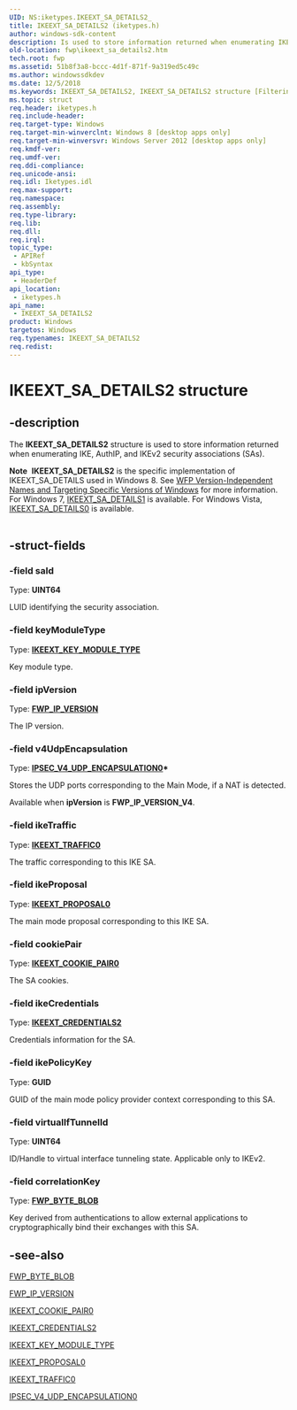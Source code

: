 ```yaml
---
UID: NS:iketypes.IKEEXT_SA_DETAILS2_
title: IKEEXT_SA_DETAILS2 (iketypes.h)
author: windows-sdk-content
description: Is used to store information returned when enumerating IKE, AuthIP, and IKEv2 security associations (SAs).
old-location: fwp\ikeext_sa_details2.htm
tech.root: fwp
ms.assetid: 51b8f3a8-bccc-4d1f-871f-9a319ed5c49c
ms.author: windowssdkdev
ms.date: 12/5/2018
ms.keywords: IKEEXT_SA_DETAILS2, IKEEXT_SA_DETAILS2 structure [Filtering], fwp.ikeext_sa_details2, iketypes/IKEEXT_SA_DETAILS2
ms.topic: struct
req.header: iketypes.h
req.include-header: 
req.target-type: Windows
req.target-min-winverclnt: Windows 8 [desktop apps only]
req.target-min-winversvr: Windows Server 2012 [desktop apps only]
req.kmdf-ver: 
req.umdf-ver: 
req.ddi-compliance: 
req.unicode-ansi: 
req.idl: Iketypes.idl
req.max-support: 
req.namespace: 
req.assembly: 
req.type-library: 
req.lib: 
req.dll: 
req.irql: 
topic_type:
 - APIRef
 - kbSyntax
api_type:
 - HeaderDef
api_location:
 - iketypes.h
api_name:
 - IKEEXT_SA_DETAILS2
product: Windows
targetos: Windows
req.typenames: IKEEXT_SA_DETAILS2
req.redist: 
---
```


# IKEEXT_SA_DETAILS2 structure


## -description


The <b>IKEEXT_SA_DETAILS2</b> structure is used to store information returned when enumerating IKE, AuthIP, and IKEv2 security associations (SAs).
<div class="alert"><b>Note</b>  <b>IKEEXT_SA_DETAILS2</b> is the specific implementation of IKEEXT_SA_DETAILS used in Windows 8. See <a href="https://msdn.microsoft.com/FBDF53E5-F7DE-4DEB-AC18-6D2BB59FE670">WFP Version-Independent Names and Targeting Specific Versions of Windows</a> for more information. For Windows 7, <a href="https://msdn.microsoft.com/b4b8767b-399a-49f0-91fd-59c2206742de">IKEEXT_SA_DETAILS1</a> is available. For Windows Vista, <a href="https://msdn.microsoft.com/63d33420-9ae5-4b82-a5f9-469cc5652d59">IKEEXT_SA_DETAILS0</a>  is available.</div><div> </div>

## -struct-fields




### -field saId

Type: <b>UINT64</b>

LUID identifying the security association.


### -field keyModuleType

Type: <b><a href="https://msdn.microsoft.com/a9268b07-343a-4a51-bc70-3e624facf617">IKEEXT_KEY_MODULE_TYPE</a></b>

Key module type. 


### -field ipVersion

Type: <b><a href="https://msdn.microsoft.com/1712b83c-f32d-4981-9950-ab870a376182">FWP_IP_VERSION</a></b>

 The IP version.


### -field v4UdpEncapsulation

Type: <b><a href="https://msdn.microsoft.com/69cddec0-7311-4833-8b24-293ad714054e">IPSEC_V4_UDP_ENCAPSULATION0</a>*</b>

Stores the UDP ports corresponding to the 
   Main Mode, if a NAT is detected.

Available when <b>ipVersion</b> is <b>FWP_IP_VERSION_V4</b>. 


### -field ikeTraffic

Type: <b><a href="https://msdn.microsoft.com/99cb3774-7afd-44fd-9c3e-e2d913aaeecb">IKEEXT_TRAFFIC0</a></b>

The traffic corresponding to this IKE SA.


### -field ikeProposal

Type: <b><a href="https://msdn.microsoft.com/59568ef7-12bd-407a-a8ee-9bf261f49883">IKEEXT_PROPOSAL0</a></b>

The main mode proposal corresponding to this IKE SA.


### -field cookiePair

Type: <b><a href="https://msdn.microsoft.com/c752545b-1880-40ac-871e-e36d4b81668f">IKEEXT_COOKIE_PAIR0</a></b>

The SA cookies.


### -field ikeCredentials

Type: <b><a href="https://msdn.microsoft.com/4099b6e7-0b3b-40ea-821c-3ff28a6f788f">IKEEXT_CREDENTIALS2</a></b>

Credentials information for the SA.


### -field ikePolicyKey

Type: <b>GUID</b>

GUID of the main mode policy provider context corresponding to this SA.


### -field virtualIfTunnelId

Type: <b>UINT64</b>

ID/Handle to virtual interface tunneling state. Applicable only to IKEv2.


### -field correlationKey

Type: <b><a href="https://msdn.microsoft.com/85f360bf-5ee4-4980-b4ce-15ff310d8fbe">FWP_BYTE_BLOB</a></b>

Key derived from authentications to allow external applications to cryptographically bind
   their exchanges with this SA.


## -see-also




<a href="https://msdn.microsoft.com/85f360bf-5ee4-4980-b4ce-15ff310d8fbe">FWP_BYTE_BLOB</a>



<a href="https://msdn.microsoft.com/1712b83c-f32d-4981-9950-ab870a376182">FWP_IP_VERSION</a>



<a href="https://msdn.microsoft.com/c752545b-1880-40ac-871e-e36d4b81668f">IKEEXT_COOKIE_PAIR0</a>



<a href="https://msdn.microsoft.com/4099b6e7-0b3b-40ea-821c-3ff28a6f788f">IKEEXT_CREDENTIALS2</a>



<a href="https://msdn.microsoft.com/a9268b07-343a-4a51-bc70-3e624facf617">IKEEXT_KEY_MODULE_TYPE</a>



<a href="https://msdn.microsoft.com/59568ef7-12bd-407a-a8ee-9bf261f49883">IKEEXT_PROPOSAL0</a>



<a href="https://msdn.microsoft.com/99cb3774-7afd-44fd-9c3e-e2d913aaeecb">IKEEXT_TRAFFIC0</a>



<a href="https://msdn.microsoft.com/69cddec0-7311-4833-8b24-293ad714054e">IPSEC_V4_UDP_ENCAPSULATION0</a>
 

 

